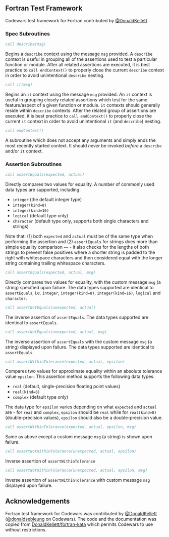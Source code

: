 ## Fortran Test Framework

Codewars test framework for Fortran contributed by [@DonaldKellett](https://github.com/DonaldKellett).

### Spec Subroutines

```fortran
call describe(msg)
```

Begins a `describe` context using the message `msg` provided.  A `describe` context is useful in grouping all of the assertions used to test a particular function or module.  After all related assertions are executed, it is best practice to `call endContext()` to properly close the current `describe` context in order to avoid unintentional `describe` nesting.

```fortran
call it(msg)
```

Begins an `it` context using the message `msg` provided.  An `it` context is useful in grouping closely related assertions which test for the same feature/aspect of a given function or module.  `it` contexts should generally reside within `describe` contexts.  After the related group of assertions are executed, it is best practice to `call endContext()` to properly close the current `it` context in order to avoid unintentional `it` (and `describe`) nesting.

```fortran
call endContext()
```

A subroutine which does not accept any arguments and simply ends the most recently started context.  It should *never* be invoked *before* a `describe` and/or `it` context.

### Assertion Subroutines

```fortran
call assertEquals(expected, actual)
```

Directly compares two values for equality.  A number of commonly used data types are supported, including:

- `integer` (the default integer type)
- `integer(kind=8)`
- `integer(kind=16)`
- `logical` (default type only)
- `character` (default type only, supports both single characters and strings)

Note that: (1) both `expected` and `actual` must be of the same type when performing the assertion and (2) `assertEquals` for strings does more than simple equality comparison `==` - it also checks for the lengths of both strings to prevent false positives where a shorter string is padded to the right with whitespace characters and then considered equal with the longer string containing trailing whitespace characters.

```fortran
call assertEquals(expected, actual, msg)
```

Directly compares two values for equality, with the custom message `msg` (a string) specified upon failure.  The data types supported are identical to `assertEquals`, i.e. `integer`, `integer(kind=8)`, `integer(kind=16)`, `logical` and `character`.

```fortran
call assertNotEquals(unexpected, actual)
```

The inverse assertion of `assertEquals`.  The data types supported are identical to `assertEquals`.

```fortran
call assertNotEquals(unexpected, actual, msg)
```

The inverse assertion of `assertEquals` with the custom message `msg` (a string) displayed upon failure.  The data types supported are identical to `assertEquals`.

```fortran
call assertWithinTolerance(expected, actual, epsilon)
```

Compares two values for approximate equality within an absolute tolerance value `epsilon`.  This assertion method supports the following data types:

- `real` (default, single-precision floating point values)
- `real(kind=8)`
- `complex` (default type only)

The data type for `epsilon` varies depending on what `expected` and `actual` are - for `real` and `complex`, `epsilon` should be `real` while for `real(kind=8)` (double-precision values), `epsilon` should also be a double-precision value.

```fortran
call assertWithinTolerance(expected, actual, epsilon, msg)
```

Same as above except a custom message `msg` (a string) is shown upon failure.

```fortran
call assertNotWithinTolerance(unexpected, actual, epsilon)
```

Inverse assertion of `assertWithinTolerance`

```fortran
call assertNotWithinTolerance(unexpected, actual, epsilon, msg)
```

Inverse assertion of `assertWithinTolerance` with custom message `msg` displayed upon failure.


## Acknowledgements

Fortran test framework for Codewars was contributed by [@DonaldKellett](https://github.com/DonaldKellett) ([@donaldsebleung](https://www.codewars.com/users/donaldsebleung) on Codewars).
The code and the documentation was copied from [DonaldKellett/fortran-kata](https://github.com/DonaldKellett/fortran-kata) which permits Codewars to use without restrictions.
